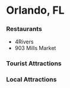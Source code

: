 # Orlando, FL

### Restaurants

- 4Rivers
- 903 Mills Market

### Tourist Attractions


### Local Attractions